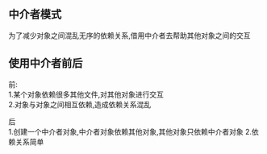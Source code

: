 ## 中介者模式

为了减少对象之间混乱无序的依赖关系,借用中介者去帮助其他对象之间的交互
## 使用中介者前后
前:  
    1.某个对象依赖很多其他文件,对其他对象进行交互  
    2.对象与对象之间相互依赖,造成依赖关系混乱

后  
    1.创建一个中介者对象,中介者对象依赖其他对象,其他对象只依赖中介者对象
    2.依赖关系简单
    